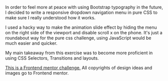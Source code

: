 In order to feel more at peace with using Bootstrap typography in the future, I decided to write a responsive dropdown navigation menu in pure CSS to make sure I really understood how it works.

I used a hacky way to make the animation slide effect by hiding the menu on the right side of the viewport and disable scroll x on the phone. It's just a roundabout way for the pure css challenge, using JavaScript would be much easier and quicker.

My main takeaway from this exercise was to become more proficient in using CSS Selectors, Transitions and layouts.

[This is a Frontend mentor challenge.](https://www.frontendmentor.io/challenges/intro-section-with-dropdown-navigation-ryaPetHE5/hub/intro-section-with-dropdown-navigation-_fR5aHs2NY)
All copyrights of design ideas and images go to Frontend mentor.
